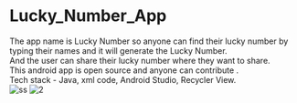 # Lucky_Number_App
The app name is Lucky Number so anyone can find their lucky number by typing their names and it will generate the Lucky Number.
<br>
And the user can share their lucky number where they want to share.
<br>
This android app is open source and anyone can contribute .
<br>
Tech stack - Java, xml code, Android Studio, Recycler View.
<br>
![ss](https://github.com/Abdullahkhanspn/Lucky_Number_App/assets/140059001/4da55957-5a05-4c5f-abdd-f9f2196f37a7)
![2](https://github.com/Abdullahkhanspn/Lucky_Number_App/assets/140059001/d572f435-db88-4902-8016-32fcc135762d)

